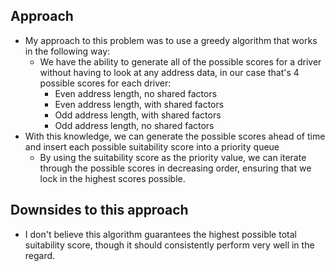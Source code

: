 ## Approach

- My approach to this problem was to use a greedy algorithm that works in the following way:
    - We have the ability to generate all of the possible scores for a driver without having to look at any address data, in our case
      that's 4 possible scores for each driver:
        - Even address length, no shared factors
        - Even address length, with shared factors
        - Odd address length, with shared factors
        - Odd address length, no shared factors
- With this knowledge, we can generate the possible scores ahead of time and insert each possible suitability score into a priority queue
    - By using the suitability score as the priority value, we can iterate through the possible scores in decreasing order, ensuring
      that we lock in the highest scores possible.

## Downsides to this approach

- I don't believe this algorithm guarantees the highest possible total suitability score, though it should consistently perform
  very well in the regard.


    